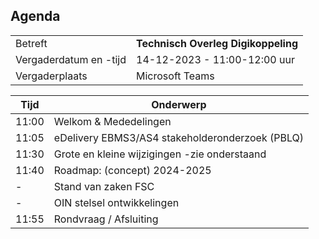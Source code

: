 ## Agenda

|  |   |
|------------------------|-------------------------------------| 
| Betreft  | **Technisch Overleg Digikoppeling** |
| Vergaderdatum en -tijd | 14-12-2023 - 11:00-12:00 uur  |
| Vergaderplaats  | Microsoft Teams |


| Tijd | Onderwerp |
| --- | --- |
| 11:00 | Welkom & Mededelingen        |    
| 11:05 | eDelivery EBMS3/AS4 stakeholderonderzoek (PBLQ) |
| 11:30 | Grote en kleine wijzigingen -zie onderstaand |
| 11:40 | Roadmap: (concept) 2024-2025 |
| - | Stand van zaken FSC |
| - | OIN stelsel ontwikkelingen  | 
| 11:55 | Rondvraag / Afsluiting |
